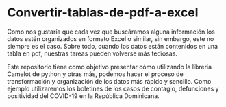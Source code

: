 # Convertir-tablas-de-pdf-a-excel

Como nos gustaría que cada vez que buscáramos alguna información los datos estén organizados en formato Excel o similar, sin embargo, este no siempre es el caso. Sobre todo, cuando los datos están contenidos en una tabla en pdf, nuestras tareas pueden volverse más tediosas. 

Este repositorio tiene como objetivo presentar cómo utilizando la libreria Camelot de python y otras más, podemos hacer el proceso de transformación y organización de los datos más rápido y sencillo. Como ejemplo utilizaremos los boletines de los casos de contagio, defunciones y positividad del COVID-19 en la República Dominicana.
